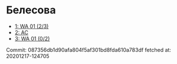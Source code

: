 # Белесова
- [1: WA 01 (2/3)](1.md)
- [2: AC](2.md)
- [3: WA 01 (0/2)](3.md)

Commit: 087356db1d90afa804f5af301bd8fda610a783df
 fetched at: 20201217-124705
